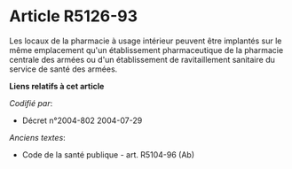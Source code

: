 # Article R5126-93

Les locaux de la pharmacie à usage intérieur peuvent être implantés sur le même emplacement qu'un établissement
pharmaceutique de la pharmacie centrale des armées ou d'un établissement de ravitaillement sanitaire du service de santé des
armées.

**Liens relatifs à cet article**

_Codifié par_:

  - Décret n°2004-802 2004-07-29

_Anciens textes_:

  - Code de la santé publique - art. R5104-96 (Ab)
